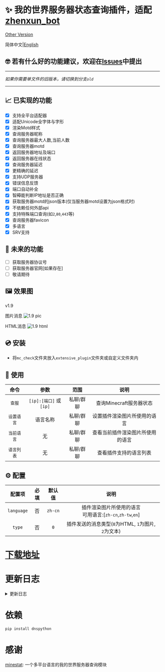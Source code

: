# ✨ 我的世界服务器状态查询插件，适配[zhenxun_bot](https://github.com/hibikier/zhenxun_bot)

[Other Version](https://github.com/molanp/nonebot_plugin_mccheck/)

简体中文|[English](README_en.md)

## 🤓 若有什么好的功能建议，欢迎在[Issues](https://github.com/molanp/zhenxun_chafu_Minecraft/issues)中提出
***
_如果你需要单文件的旧版本，请切换到分支`old`_
***
## 📈 已实现的功能

- [x] 支持全平台适配器
- [x] 适配Unicode全字体与字形
- [x] 渲染Motd样式
- [x] 查询服务器昵称
- [x] 查询服务器最大人数,当前人数
- [x] 查询服务器motd
- [x] 返回服务器地址及端口
- [x] 返回服务器在线状态
- [x] 查询服务器延迟
- [x] 更精确的延迟
- [x] 支持UDP服务器
- [x] 错误信息反馈
- [x] 端口自动补全
- [x] 智~~障~~能判断IP地址是否正确
- [x] 获取服务器motd的json版本(仅当服务器motd设置为json格式时)
- [x] 不依赖任何外部api
- [x] 支持特殊端口查询(如`2`,`80`,`443`等)
- [x] 查询服务器favicon
- [x] 多语言
- [x] SRV支持

## 📑 未来的功能

- [ ] 获取服务器协议号
- [ ] 获取服务器官网[如果存在]
- [ ] 敬请期待

## 🖼️ 效果图

v1.9

图片消息
![1.9 pic](https://github.com/user-attachments/assets/abcda34f-0783-4c1e-b5c1-de9228047a69)

HTML消息
![1.9 html](https://github.com/user-attachments/assets/d0ecffa1-672d-4936-a404-2e12e964ec1e)

## 💿 安装

  - 将`mc_check`文件夹放入`extensive_plugin`文件夹或自定义文件夹内

## 🎉 使用

| 命令 | 参数 | 范围 | 说明 |
|:---:|:---:|:---:|:---:|
| `查服` | `[ip]:[端口]` 或 `[ip]` | 私聊/群聊 | 查询Minecraft服务器状态 |
| `设置语言` | 语言名称 | 私聊/群聊 | 设置插件渲染图片所使用的语言 |
| `当前语言` | 无 | 私聊/群聊 | 查看当前插件渲染图片所使用的语言 |
| `语言列表` | 无 | 私聊/群聊 | 查看插件支持的语言列表 |

## ⚙️ 配置

| 配置项 | 必填 | 默认值 | 说明 |
|:-----:|:----:|:----:|:----:|
| `language` | 否 | `zh-cn` | 插件渲染图片所使用的语言<br>可用语言:[`zh-cn`,`zh-tw`,`en`] |
| `type` | 否 | `0` | 插件发送的消息类型(`0`为HTML, `1`为图片, `2`为文本) |

# [下载地址](https://github.com/molanp/zhenxun_chafu_Minecraft/releases)

# 更新日志
<details>
<summary>更新日志</summary>

## 2024/09/15

更新MineStat版本至2.6.3以支持最新协议。优化玩家数据获取逻辑，确保在处理玩家信息时更加健壮。

移除默认HTML模板中无用的样式标签，以清理代码结构。

增强图像验证函数的健壮性，添加额外的输入检查，并处理可能出现的异常，使图像验证更加可靠。

捕捉意外的dns解析错误

## 2024/08/23

支持全平台适配器

## 2024/08/22

新增html渲染，适配unicode全字体与字形

## 2024/08/21-22

refactor(mc_check): 优化untils函数并重构网络调用

删除无用依赖

渲染Version中的彩色字符

## 2024/08/14
### v1.8

完全适配dev真寻，迁移插件配置至`PluginMetadata`

格式化代码，增加可读性

## 2024/08/12

适配dev版本真寻

## 2023/11/01
### v1.5
修复SRV解析

## 2023/02/22
### v1.3
[添加对Query / GamSpot4 / UT3协议的支持](https://github.com/FragLand/minestat/pull/166)

## 2023/02/05
### v1.2
SRV解析支持

## 2023/01/14
### v1.1
socket返回值进行容错处理
多语言文件配置

## 2023/01/12
支持发送favicon

## 2023/01/08
### v1.0
删除外置依赖，使用本地依赖
不再依赖外部api

## 2023/01/05
### v0.9
更改命令触发规则，无参数时提示输入

## 2022/12/26
### v0.8
更换基岩版查服api，使用国内api源

## 2022/11/14
### v0.7
统一输入格式

优化代码逻辑

规范变量名

对api调用进行限制

取消了超时判断，但可能会造成响应时间变长

若频繁报错则可能遇到了网络波动(基岩版查服api站点不稳定)，请尝试重启bot

输入时若`ip`后若无端口(且无`:`)，自动使用默认端口[25565/19132]
## 2022/11/13
### v0.6-plus
支持发送错误信息

支持查询UDP协议服务器
### v0.6[beta内部测试]
支持查询UDP服务器,但命令冲突[已修复]
## 2022/11/12
### v0.5
更精确的服务器延迟
## 2022/11/09
### v0.4-fix[releases中第一个版本]
重命名文件
### v0.4
修复favicon不存在造成的消息发送失败问题
### v0.3
支持发送favicon

更灵敏的触发
## 2022/10/31
### vfix-0.2
更新usage
## 2022/10/25
### v0.1[标签new,初版本]
支持查询JAVA服务器

支持发送延迟

</details>

# 依赖
```powershell
pip install dnspython
```

# 感谢
[minestat](https://github.com/FragLand/minestat): 一个多平台语言的我的世界服务器查询模块
